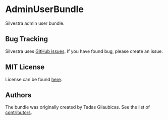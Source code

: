 AdminUserBundle
=========

Silvestra admin user bundle.

Bug Tracking
---------

Silvestra uses [GitHub issues](https://github.com/Silvestra/Silvestra/issues). If you have found bug, please create an issue.

MIT License
---------

License can be found [here](https://github.com/Silvestra/AdminUserBundle/blob/master/Resources/meta/LICENSE).

Authors
---------

The bundle was originally created by Tadas Gliaubicas. See the list of [contributors](https://github.com/Silvestra/AdminUserBundle/contributors).
